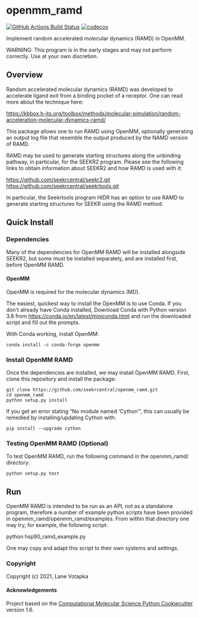 openmm_ramd
==============================
[//]: # (Badges)
[![GitHub Actions Build Status](https://github.com/REPLACE_WITH_OWNER_ACCOUNT/openmm_ramd/workflows/CI/badge.svg)](https://github.com/REPLACE_WITH_OWNER_ACCOUNT/openmm_ramd/actions?query=workflow%3ACI)
[![codecov](https://codecov.io/gh/REPLACE_WITH_OWNER_ACCOUNT/openmm_ramd/branch/master/graph/badge.svg)](https://codecov.io/gh/REPLACE_WITH_OWNER_ACCOUNT/openmm_ramd/branch/master)


Implement random accelerated molecular dynamics (RAMD) in OpenMM.

WARNING: This program is in the early stages and may not perform correctly.
Use at your own discretion.

## Overview

Random accelerated molecular dynamics (RAMD) was developed to accelerate
ligand exit from a binding pocket of a receptor. One can read more about
the technique here:

https://kbbox.h-its.org/toolbox/methods/molecular-simulation/random-acceleration-molecular-dynamics-ramd/

This package allows one to run RAMD using OpenMM, optionally generating
an output log file that resemble the output produced by the NAMD version 
of RAMD.

RAMD may be used to generate starting structures along the unbinding
pathway, in particular, for the SEEKR2 program. Please see the following
links to obtain information about SEEKR2 and how RAMD is used with it:

https://github.com/seekrcentral/seekr2.git
https://github.com/seekrcentral/seekrtools.git

In particular, the Seekrtools program HIDR has an option to use RAMD to 
generate starting structures for SEEKR using the RAMD method.

## Quick Install

### Dependencies
Many of the dependencies for OpenMM RAMD will be installed alongside SEEKR2, but
some must be installed separately, and are installed first, before OpenMM RAMD.

#### OpenMM

OpenMM is required for the molecular dynamics (MD).

The easiest, quickest way to install the OpenMM is to use
Conda. If you don't already have Conda installed, Download Conda with 
Python version 3.8 from 
https://conda.io/en/latest/miniconda.html and run the downloaded script and 
fill out the prompts. 

With Conda working, install OpenMM:

```
conda install -c conda-forge openmm
```

### Install OpenMM RAMD

Once the dependencies are installed, we may install OpenMM RAMD. First, clone 
this repository and install the package:

```
git clone https://github.com/seekrcentral/openmm_ramd.git
cd openmm_ramd
python setup.py install
```

If you get an error stating “No module named ‘Cython’”, this can usually be 
remedied by installing/updating Cython with:

```
pip install --upgrade cython
```


### Testing OpenMM RAMD (Optional)
To test OpenMM RAMD, run the following command in the openmm_ramd/ directory:

```
python setup.py test
```

## Run

OpenMM RAMD is intended to be run as an API, not as a standalone program,
therefore a number of example python scripts have been provided in 
openmm_ramd/openmm_ramd/examples. From within that directory one may try,
for example, the following script:

python hsp90_ramd_example.py

One may copy and adapt this script to their own systems and settings.

### Copyright

Copyright (c) 2021, Lane Votapka


#### Acknowledgements
 
Project based on the 
[Computational Molecular Science Python Cookiecutter](https://github.com/molssi/cookiecutter-cms) version 1.6.

